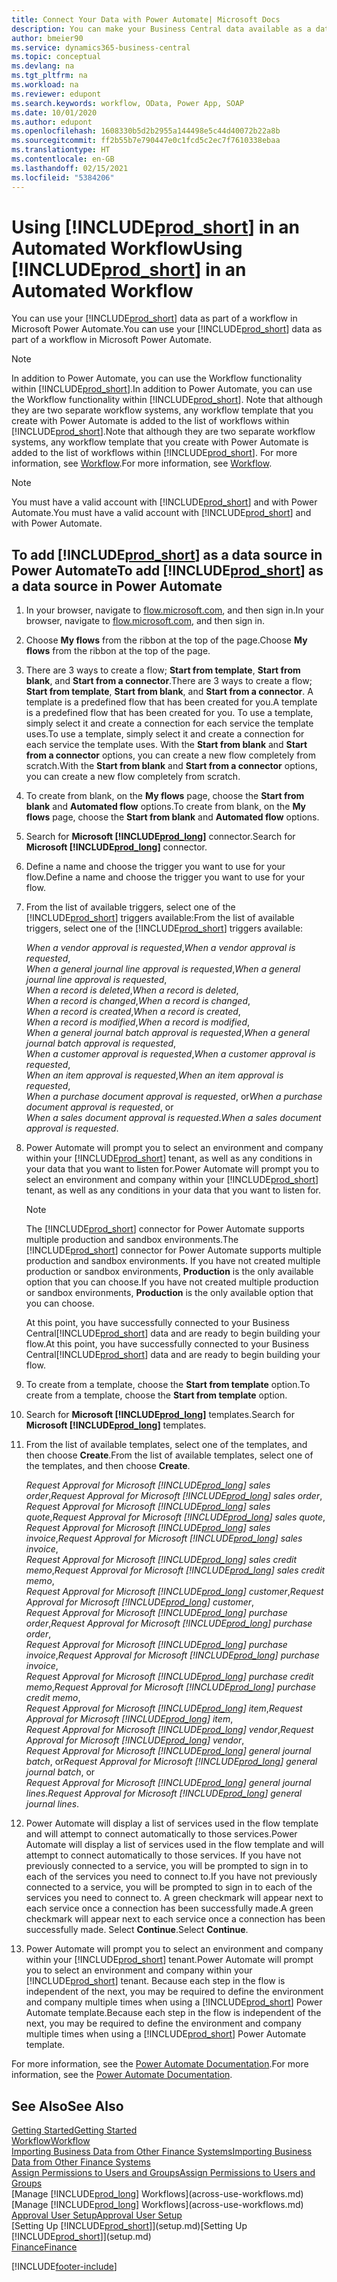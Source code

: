 ```yaml
---
title: Connect Your Data with Power Automate| Microsoft Docs
description: You can make your Business Central data available as a data source and specify an OData URL of your web services to build an automated workflow.
author: bmeier90
ms.service: dynamics365-business-central
ms.topic: conceptual
ms.devlang: na
ms.tgt_pltfrm: na
ms.workload: na
ms.reviewer: edupont
ms.search.keywords: workflow, OData, Power App, SOAP
ms.date: 10/01/2020
ms.author: edupont
ms.openlocfilehash: 1608330b5d2b2955a144498e5c44d40072b22a8b
ms.sourcegitcommit: ff2b55b7e790447e0c1fcd5c2ec7f7610338ebaa
ms.translationtype: HT
ms.contentlocale: en-GB
ms.lasthandoff: 02/15/2021
ms.locfileid: "5384206"
---
```

# <a name="using-prod_short-in-an-automated-workflow"></a><span data-ttu-id="026af-103">Using [!INCLUDE[prod_short](includes/prod_short.md)] in an Automated Workflow</span><span class="sxs-lookup"><span data-stu-id="026af-103">Using [!INCLUDE[prod_short](includes/prod_short.md)] in an Automated Workflow</span></span>

<span data-ttu-id="026af-104">You can use your [!INCLUDE[prod_short](includes/prod_short.md)] data as part of a workflow in Microsoft Power Automate.</span><span class="sxs-lookup"><span data-stu-id="026af-104">You can use your [!INCLUDE[prod_short](includes/prod_short.md)] data as part of a workflow in Microsoft Power Automate.</span></span>

> [!NOTE]
> <span data-ttu-id="026af-105">In addition to Power Automate, you can use the Workflow functionality within [!INCLUDE[prod_short](includes/prod_short.md)].</span><span class="sxs-lookup"><span data-stu-id="026af-105">In addition to Power Automate, you can use the Workflow functionality within [!INCLUDE[prod_short](includes/prod_short.md)].</span></span> <span data-ttu-id="026af-106">Note that although they are two separate workflow systems, any workflow template that you create with Power Automate is added to the list of workflows  within [!INCLUDE[prod_short](includes/prod_short.md)].</span><span class="sxs-lookup"><span data-stu-id="026af-106">Note that although they are two separate workflow systems, any workflow template that you create with Power Automate is added to the list of workflows  within [!INCLUDE[prod_short](includes/prod_short.md)].</span></span> <span data-ttu-id="026af-107">For more information, see [Workflow](across-workflow.md).</span><span class="sxs-lookup"><span data-stu-id="026af-107">For more information, see [Workflow](across-workflow.md).</span></span>  

> [!NOTE]  
> <span data-ttu-id="026af-108">You must have a valid account with [!INCLUDE[prod_short](includes/prod_short.md)] and with Power Automate.</span><span class="sxs-lookup"><span data-stu-id="026af-108">You must have a valid account with [!INCLUDE[prod_short](includes/prod_short.md)] and with Power Automate.</span></span>  

## <a name="to-add-prod_short-as-a-data-source-in-power-automate"></a><span data-ttu-id="026af-109">To add [!INCLUDE[prod_short](includes/prod_short.md)] as a data source in Power Automate</span><span class="sxs-lookup"><span data-stu-id="026af-109">To add [!INCLUDE[prod_short](includes/prod_short.md)] as a data source in Power Automate</span></span>

1. <span data-ttu-id="026af-110">In your browser, navigate to [flow.microsoft.com](https://flow.microsoft.com), and then sign in.</span><span class="sxs-lookup"><span data-stu-id="026af-110">In your browser, navigate to [flow.microsoft.com](https://flow.microsoft.com), and then sign in.</span></span>
2. <span data-ttu-id="026af-111">Choose **My flows** from the ribbon at the top of the page.</span><span class="sxs-lookup"><span data-stu-id="026af-111">Choose **My flows** from the ribbon at the top of the page.</span></span>
3. <span data-ttu-id="026af-112">There are 3 ways to create a flow; **Start from template**, **Start from blank**, and **Start from a connector**.</span><span class="sxs-lookup"><span data-stu-id="026af-112">There are 3 ways to create a flow; **Start from template**, **Start from blank**, and **Start from a connector**.</span></span> <span data-ttu-id="026af-113">A template is a predefined flow that has been created for you.</span><span class="sxs-lookup"><span data-stu-id="026af-113">A template is a predefined flow that has been created for you.</span></span> <span data-ttu-id="026af-114">To use a template, simply select it and create a connection for each service the template uses.</span><span class="sxs-lookup"><span data-stu-id="026af-114">To use a template, simply select it and create a connection for each service the template uses.</span></span> <span data-ttu-id="026af-115">With the **Start from blank** and **Start from a connector** options, you can create a new flow completely from scratch.</span><span class="sxs-lookup"><span data-stu-id="026af-115">With the **Start from blank** and **Start from a connector** options, you can create a new flow completely from scratch.</span></span>
4. <span data-ttu-id="026af-116">To create from blank, on the **My flows** page, choose the **Start from blank** and **Automated flow** options.</span><span class="sxs-lookup"><span data-stu-id="026af-116">To create from blank, on the **My flows** page, choose the **Start from blank** and **Automated flow** options.</span></span>
5. <span data-ttu-id="026af-117">Search for **Microsoft [!INCLUDE[prod_long](includes/prod_long.md)]** connector.</span><span class="sxs-lookup"><span data-stu-id="026af-117">Search for **Microsoft [!INCLUDE[prod_long](includes/prod_long.md)]** connector.</span></span>
6. <span data-ttu-id="026af-118">Define a name and choose the trigger you want to use for your flow.</span><span class="sxs-lookup"><span data-stu-id="026af-118">Define a name and choose the trigger you want to use for your flow.</span></span>
7. <span data-ttu-id="026af-119">From the list of available triggers, select one of the [!INCLUDE[prod_short](includes/prod_short.md)] triggers available:</span><span class="sxs-lookup"><span data-stu-id="026af-119">From the list of available triggers, select one of the [!INCLUDE[prod_short](includes/prod_short.md)] triggers available:</span></span>  

    <span data-ttu-id="026af-120">*When a vendor approval is requested*,</span><span class="sxs-lookup"><span data-stu-id="026af-120">*When a vendor approval is requested*,</span></span>  
    <span data-ttu-id="026af-121">*When a general journal line approval is requested*,</span><span class="sxs-lookup"><span data-stu-id="026af-121">*When a general journal line approval is requested*,</span></span>  
    <span data-ttu-id="026af-122">*When a record is deleted*,</span><span class="sxs-lookup"><span data-stu-id="026af-122">*When a record is deleted*,</span></span>  
    <span data-ttu-id="026af-123">*When a record is changed*,</span><span class="sxs-lookup"><span data-stu-id="026af-123">*When a record is changed*,</span></span>  
    <span data-ttu-id="026af-124">*When a record is created*,</span><span class="sxs-lookup"><span data-stu-id="026af-124">*When a record is created*,</span></span>  
    <span data-ttu-id="026af-125">*When a record is modified*,</span><span class="sxs-lookup"><span data-stu-id="026af-125">*When a record is modified*,</span></span>  
    <span data-ttu-id="026af-126">*When a general journal batch approval is requested*,</span><span class="sxs-lookup"><span data-stu-id="026af-126">*When a general journal batch approval is requested*,</span></span>  
    <span data-ttu-id="026af-127">*When a customer approval is requested*,</span><span class="sxs-lookup"><span data-stu-id="026af-127">*When a customer approval is requested*,</span></span>  
    <span data-ttu-id="026af-128">*When an item approval is requested*,</span><span class="sxs-lookup"><span data-stu-id="026af-128">*When an item approval is requested*,</span></span>  
    <span data-ttu-id="026af-129">*When a purchase document approval is requested*, or</span><span class="sxs-lookup"><span data-stu-id="026af-129">*When a purchase document approval is requested*, or</span></span>  
    <span data-ttu-id="026af-130">*When a sales document approval is requested*.</span><span class="sxs-lookup"><span data-stu-id="026af-130">*When a sales document approval is requested*.</span></span>

8. <span data-ttu-id="026af-131">Power Automate will prompt you to select an environment and company within your [!INCLUDE[prod_short](includes/prod_short.md)] tenant, as well as any conditions in your data that you want to listen for.</span><span class="sxs-lookup"><span data-stu-id="026af-131">Power Automate will prompt you to select an environment and company within your [!INCLUDE[prod_short](includes/prod_short.md)] tenant, as well as any conditions in your data that you want to listen for.</span></span>

    > [!NOTE]
    > <span data-ttu-id="026af-132">The [!INCLUDE[prod_short](includes/prod_short.md)] connector for Power Automate supports multiple production and sandbox environments.</span><span class="sxs-lookup"><span data-stu-id="026af-132">The [!INCLUDE[prod_short](includes/prod_short.md)] connector for Power Automate supports multiple production and sandbox environments.</span></span> <span data-ttu-id="026af-133">If you have not created multiple production or sandbox environments, **Production** is the only available option that you can choose.</span><span class="sxs-lookup"><span data-stu-id="026af-133">If you have not created multiple production or sandbox environments, **Production** is the only available option that you can choose.</span></span>  

    <span data-ttu-id="026af-134">At this point, you have successfully connected to your Business Central[!INCLUDE[prod_short](includes/prod_short.md)] data and are ready to begin building your flow.</span><span class="sxs-lookup"><span data-stu-id="026af-134">At this point, you have successfully connected to your Business Central[!INCLUDE[prod_short](includes/prod_short.md)] data and are ready to begin building your flow.</span></span>

9. <span data-ttu-id="026af-135">To create from a template, choose the **Start from template** option.</span><span class="sxs-lookup"><span data-stu-id="026af-135">To create from a template, choose the **Start from template** option.</span></span>
10. <span data-ttu-id="026af-136">Search for **Microsoft [!INCLUDE[prod_long](includes/prod_long.md)]** templates.</span><span class="sxs-lookup"><span data-stu-id="026af-136">Search for **Microsoft [!INCLUDE[prod_long](includes/prod_long.md)]** templates.</span></span>
11. <span data-ttu-id="026af-137">From the list of available templates, select one of the templates, and then choose **Create**.</span><span class="sxs-lookup"><span data-stu-id="026af-137">From the list of available templates, select one of the templates, and then choose **Create**.</span></span>  

    <span data-ttu-id="026af-138">*Request Approval for Microsoft [!INCLUDE[prod_long](includes/prod_long.md)] sales order*,</span><span class="sxs-lookup"><span data-stu-id="026af-138">*Request Approval for Microsoft [!INCLUDE[prod_long](includes/prod_long.md)] sales order*,</span></span>  
    <span data-ttu-id="026af-139">*Request Approval for Microsoft [!INCLUDE[prod_long](includes/prod_long.md)] sales quote*,</span><span class="sxs-lookup"><span data-stu-id="026af-139">*Request Approval for Microsoft [!INCLUDE[prod_long](includes/prod_long.md)] sales quote*,</span></span>  
    <span data-ttu-id="026af-140">*Request Approval for Microsoft [!INCLUDE[prod_long](includes/prod_long.md)] sales invoice*,</span><span class="sxs-lookup"><span data-stu-id="026af-140">*Request Approval for Microsoft [!INCLUDE[prod_long](includes/prod_long.md)] sales invoice*,</span></span>  
    <span data-ttu-id="026af-141">*Request Approval for Microsoft [!INCLUDE[prod_long](includes/prod_long.md)] sales credit memo*,</span><span class="sxs-lookup"><span data-stu-id="026af-141">*Request Approval for Microsoft [!INCLUDE[prod_long](includes/prod_long.md)] sales credit memo*,</span></span>  
    <span data-ttu-id="026af-142">*Request Approval for Microsoft [!INCLUDE[prod_long](includes/prod_long.md)] customer*,</span><span class="sxs-lookup"><span data-stu-id="026af-142">*Request Approval for Microsoft [!INCLUDE[prod_long](includes/prod_long.md)] customer*,</span></span>  
    <span data-ttu-id="026af-143">*Request Approval for Microsoft [!INCLUDE[prod_long](includes/prod_long.md)] purchase order*,</span><span class="sxs-lookup"><span data-stu-id="026af-143">*Request Approval for Microsoft [!INCLUDE[prod_long](includes/prod_long.md)] purchase order*,</span></span>  
    <span data-ttu-id="026af-144">*Request Approval for Microsoft [!INCLUDE[prod_long](includes/prod_long.md)] purchase invoice*,</span><span class="sxs-lookup"><span data-stu-id="026af-144">*Request Approval for Microsoft [!INCLUDE[prod_long](includes/prod_long.md)] purchase invoice*,</span></span>  
    <span data-ttu-id="026af-145">*Request Approval for Microsoft [!INCLUDE[prod_long](includes/prod_long.md)] purchase credit memo*,</span><span class="sxs-lookup"><span data-stu-id="026af-145">*Request Approval for Microsoft [!INCLUDE[prod_long](includes/prod_long.md)] purchase credit memo*,</span></span>  
    <span data-ttu-id="026af-146">*Request Approval for Microsoft [!INCLUDE[prod_long](includes/prod_long.md)] item*,</span><span class="sxs-lookup"><span data-stu-id="026af-146">*Request Approval for Microsoft [!INCLUDE[prod_long](includes/prod_long.md)] item*,</span></span>  
    <span data-ttu-id="026af-147">*Request Approval for Microsoft [!INCLUDE[prod_long](includes/prod_long.md)] vendor*,</span><span class="sxs-lookup"><span data-stu-id="026af-147">*Request Approval for Microsoft [!INCLUDE[prod_long](includes/prod_long.md)] vendor*,</span></span>  
    <span data-ttu-id="026af-148">*Request Approval for Microsoft [!INCLUDE[prod_long](includes/prod_long.md)] general journal batch*, or</span><span class="sxs-lookup"><span data-stu-id="026af-148">*Request Approval for Microsoft [!INCLUDE[prod_long](includes/prod_long.md)] general journal batch*, or</span></span>    
    <span data-ttu-id="026af-149">*Request Approval for Microsoft [!INCLUDE[prod_long](includes/prod_long.md)] general journal lines*.</span><span class="sxs-lookup"><span data-stu-id="026af-149">*Request Approval for Microsoft [!INCLUDE[prod_long](includes/prod_long.md)] general journal lines*.</span></span>  
12. <span data-ttu-id="026af-150">Power Automate will display a list of services used in the flow template and will attempt to connect automatically to those services.</span><span class="sxs-lookup"><span data-stu-id="026af-150">Power Automate will display a list of services used in the flow template and will attempt to connect automatically to those services.</span></span> <span data-ttu-id="026af-151">If you have not previously connected to a service, you will be prompted to sign in to each of the services you need to connect to.</span><span class="sxs-lookup"><span data-stu-id="026af-151">If you have not previously connected to a service, you will be prompted to sign in to each of the services you need to connect to.</span></span> <span data-ttu-id="026af-152">A green checkmark will appear next to each service once a connection has been successfully made.</span><span class="sxs-lookup"><span data-stu-id="026af-152">A green checkmark will appear next to each service once a connection has been successfully made.</span></span> <span data-ttu-id="026af-153">Select **Continue**.</span><span class="sxs-lookup"><span data-stu-id="026af-153">Select **Continue**.</span></span>
13. <span data-ttu-id="026af-154">Power Automate will prompt you to select an environment and company within your [!INCLUDE[prod_short](includes/prod_short.md)] tenant.</span><span class="sxs-lookup"><span data-stu-id="026af-154">Power Automate will prompt you to select an environment and company within your [!INCLUDE[prod_short](includes/prod_short.md)] tenant.</span></span> <span data-ttu-id="026af-155">Because each step in the flow is independent of the next, you may be required to define the environment and company multiple times when using a [!INCLUDE[prod_short](includes/prod_short.md)] Power Automate template.</span><span class="sxs-lookup"><span data-stu-id="026af-155">Because each step in the flow is independent of the next, you may be required to define the environment and company multiple times when using a [!INCLUDE[prod_short](includes/prod_short.md)] Power Automate template.</span></span>

<span data-ttu-id="026af-156">For more information, see the [Power Automate Documentation](/power-automate/getting-started).</span><span class="sxs-lookup"><span data-stu-id="026af-156">For more information, see the [Power Automate Documentation](/power-automate/getting-started).</span></span>

## <a name="see-also"></a><span data-ttu-id="026af-157">See Also</span><span class="sxs-lookup"><span data-stu-id="026af-157">See Also</span></span>

[<span data-ttu-id="026af-158">Getting Started</span><span class="sxs-lookup"><span data-stu-id="026af-158">Getting Started</span></span>](product-get-started.md)  
[<span data-ttu-id="026af-159">Workflow</span><span class="sxs-lookup"><span data-stu-id="026af-159">Workflow</span></span>](across-workflow.md)  
[<span data-ttu-id="026af-160">Importing Business Data from Other Finance Systems</span><span class="sxs-lookup"><span data-stu-id="026af-160">Importing Business Data from Other Finance Systems</span></span>](across-import-data-configuration-packages.md)  
[<span data-ttu-id="026af-161">Assign Permissions to Users and Groups</span><span class="sxs-lookup"><span data-stu-id="026af-161">Assign Permissions to Users and Groups</span></span>](ui-define-granular-permissions.md)  
<span data-ttu-id="026af-162">[Manage [!INCLUDE[prod_long](includes/prod_long.md)] Workflows](across-use-workflows.md)</span><span class="sxs-lookup"><span data-stu-id="026af-162">[Manage [!INCLUDE[prod_long](includes/prod_long.md)] Workflows](across-use-workflows.md)</span></span>  
[<span data-ttu-id="026af-163">Approval User Setup</span><span class="sxs-lookup"><span data-stu-id="026af-163">Approval User Setup</span></span>](across-how-to-set-up-approval-users.md)  
<span data-ttu-id="026af-164">[Setting Up [!INCLUDE[prod_short](includes/prod_short.md)]](setup.md)</span><span class="sxs-lookup"><span data-stu-id="026af-164">[Setting Up [!INCLUDE[prod_short](includes/prod_short.md)]](setup.md)</span></span>  
[<span data-ttu-id="026af-165">Finance</span><span class="sxs-lookup"><span data-stu-id="026af-165">Finance</span></span>](finance.md)  


[!INCLUDE[footer-include](includes/footer-banner.md)]